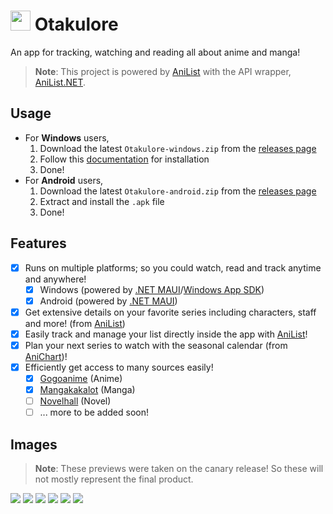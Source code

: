 # <img src=".github/icon.png" width="32"/> Otakulore

An app for tracking, watching and reading all about anime and manga!

> **Note**: This project is powered by [AniList](https://anilist.co) with the API wrapper, [AniList.NET](https://github.com/dentolos19/AniListNet).

## Usage

- For **Windows** users,
  1. Download the latest `Otakulore-windows.zip` from the [releases page](https://github.com/dentolos19/Otakulore/releases)
  2. Follow this [documentation](https://docs.microsoft.com/dotnet/maui/windows/deployment/overview#installing-the-app) for installation
  3. Done!
- For **Android** users,
  1. Download the latest `Otakulore-android.zip` from the [releases page](https://github.com/dentolos19/Otakulore/releases)
  2. Extract and install the `.apk` file
  3. Done!

## Features

- [X] Runs on multiple platforms; so you could watch, read and track anytime and anywhere!
  - [X] Windows (powered by [.NET MAUI](https://github.com/dotnet/maui)/[Windows App SDK](https://github.com/microsoft/WindowsAppSDK))
  - [X] Android (powered by [.NET MAUI](https://github.com/dotnet/maui))
- [X] Get extensive details on your favorite series including characters, staff and more! (from [AniList](https://anilist.co))
- [X] Easily track and manage your list directly inside the app with [AniList](https://anilist.co)!
- [X] Plan your next series to watch with the seasonal calendar (from [AniChart](https://anichart.net))!
- [X] Efficiently get access to many sources easily!
  - [X] [Gogoanime](https://gogoanime.film) (Anime)
  - [X] [Mangakakalot](https://mangakakalot.com) (Manga)
  - [ ] [Novelhall](https://novelhall.com) (Novel)
  - [ ] ... more to be added soon!

## Images

> **Note**: These previews were taken on the canary release! So these will not mostly represent the final product.

![](.github/images/0.gif)
![](.github/images/1.gif)
![](.github/images/2.gif)
![](.github/images/3.gif)
![](.github/images/4.png)
![](.github/images/5.png)